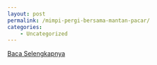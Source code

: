 ```yaml
---
layout: post
permalink: /mimpi-pergi-bersama-mantan-pacar/
categories:
    - Uncategorized
---
```


[Baca Selengkapnya](/07)